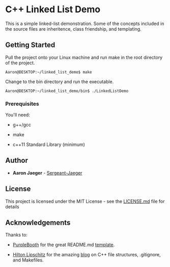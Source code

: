 # C++ Linked List Demo

This is a simple linked-list demonstration. Some of the concepts included in the source files are inheritence, class friendship, and templating.

## Getting Started

Pull the project onto your Linux machine and run make in the root directory of the project.

```
Aaron@DESKTOP:~/linked_list_demo$ make
```

Change to the bin directory and run the executable.

```
Aaron@DESKTOP:~/linked_list_demo/bin$ ./LinkedListDemo
```

### Prerequisites

You'll need:

* g++/gcc

* make

* c++11 Standard Library (minimum)

## Author

* **Aaron Jaeger** - [Sergeant-Jaeger](https://github.com/Sergeant-Jaeger)

## License

This project is licensed under the MIT License - see the [LICENSE.md](LICENSE.md) file for details

## Acknowledgements

Thanks to: 

* [PurpleBooth](https://github.com/PurpleBooth) for the great README.md [template](https://gist.github.com/PurpleBooth/109311bb0361f32d87a2#file-readme-template-md).

* [Hilton Lipschitz](https://hiltmon.com/about/) for the amazing [blog](https://hiltmon.com/blog/2013/07/03/a-simple-c-plus-plus-project-structure/) on C++ file structures, .gitignore, and Makefiles.